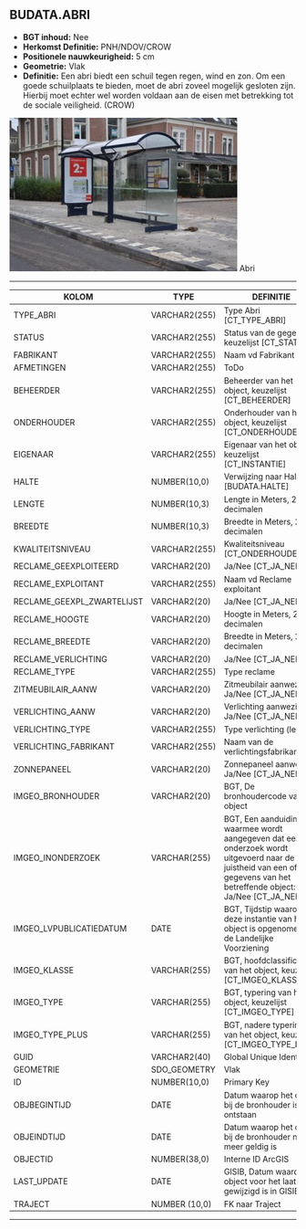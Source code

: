 ﻿## BUDATA.ABRI


* __BGT inhoud:__ Nee
* __Herkomst Definitie:__ PNH/NDOV/CROW
* __Positionele nauwkeurigheid:__ 5 cm
* __Geometrie:__ Vlak
* __Definitie:__ Een abri biedt een schuil tegen regen, wind en zon. Om een goede schuilplaats te bieden, moet de abri zoveel mogelijk gesloten zijn. Hierbij moet echter wel worden voldaan aan de eisen met betrekking tot de sociale veiligheid. (CROW)


![Abri](abri.jpg)
Abri

***

|KOLOM                               |TYPE              |DEFINITIE|
|------                              |----              |-----    |
|TYPE_ABRI                           |VARCHAR2(255)     |Type Abri [CT_TYPE_ABRI]|
|STATUS                              |VARCHAR2(255)     |Status van de gegevens, keuzelijst [CT_STATUS]|
|FABRIKANT                           |VARCHAR2(255)     |Naam vd Fabrikant|
|AFMETINGEN                          |VARCHAR2(255)     |ToDo|
|BEHEERDER                           |VARCHAR2(255)     |Beheerder van het object, keuzelijst [CT_BEHEERDER]|
|ONDERHOUDER                         |VARCHAR2(255)     |Onderhouder van het object, keuzelijst [CT_ONDERHOUDER]|
|EIGENAAR                            |VARCHAR2(255)     |Eigenaar van het object, keuzelijst [CT_INSTANTIE]|
|HALTE                               |NUMBER(10,0)      |Verwijzing naar Halte [BUDATA.HALTE]|
|LENGTE                              |NUMBER(10,3)      |Lengte in Meters, 2 decimalen|
|BREEDTE                             |NUMBER(10,3)      |Breedte in Meters, 2 decimalen|
|KWALITEITSNIVEAU                    |VARCHAR2(255)     |Kwaliteitsniveau [CT_ONDERHOUDER]|
|RECLAME_GEEXPLOITEERD               |VARCHAR2(20)      |Ja/Nee [CT_JA_NEE]|
|RECLAME_EXPLOITANT                  |VARCHAR2(255)     |Naam vd Reclame exploitant|
|RECLAME_GEEXPL_ZWARTELIJST          |VARCHAR2(20)      |Ja/Nee [CT_JA_NEE]|
|RECLAME_HOOGTE                      |VARCHAR2(20)      |Hoogte in Meters, 2 decimalen|
|RECLAME_BREEDTE                     |VARCHAR2(20)      |Breedte in Meters, 2 decimalen|
|RECLAME_VERLICHTING                 |VARCHAR2(20)      |Ja/Nee [CT_JA_NEE]|
|RECLAME_TYPE                        |VARCHAR2(255)     |Type reclame|
|ZITMEUBILAIR_AANW                   |VARCHAR2(20)      |Zitmeubilair aanwezig Ja/Nee [CT_JA_NEE]|
|VERLICHTING_AANW                    |VARCHAR2(20)      |Verlichting aanwezig Ja/Nee [CT_JA_NEE]|
|VERLICHTING_TYPE                    |VARCHAR2(255)     |Type verlichting (led/../)|
|VERLICHTING_FABRIKANT               |VARCHAR2(255)     |Naam van de verlichtingsfabrikant|
|ZONNEPANEEL                         |VARCHAR2(20)      |Zonnepaneel aanwezig Ja/Nee [CT_JA_NEE]|
|IMGEO_BRONHOUDER                    |VARCHAR2(20)      |BGT, De bronhoudercode van het object|
|IMGEO_INONDERZOEK                   |VARCHAR(255)      |BGT, Een aanduiding waarmee wordt aangegeven dat een onderzoek wordt uitgevoerd naar de juistheid van een of meer gegevens van het betreffende object: Ja/Nee [CT_JA_NEE] |
|IMGEO_LVPUBLICATIEDATUM             |DATE              |BGT, Tijdstip waarop deze instantie van het object is opgenomen in de Landelijke Voorziening|
|IMGEO_KLASSE                        |VARCHAR(255)      |BGT, hoofdclassificatie van het object, keuzelijst [CT_IMGEO_KLASSE]|
|IMGEO_TYPE                          |VARCHAR(255)      |BGT, typering van het object, keuzelijst [CT_IMGEO_TYPE] |
|IMGEO_TYPE_PLUS                     |VARCHAR(255)      |BGT, nadere typering van het object, keuzelijst [CT_IMGEO_TYPE_PLUS]|
|GUID                                |VARCHAR2(40)      |Global Unique Identifier|
|GEOMETRIE                           |SDO_GEOMETRY      |Vlak|
|ID                                  |NUMBER(10,0)      |Primary Key|
|OBJBEGINTIJD                        |DATE              |Datum waarop het object bij de bronhouder is ontstaan|
|OBJEINDTIJD                         |DATE              |Datum waarop het object bij de bronhouder niet meer geldig is|
|OBJECTID                            |NUMBER(38,0)      |Interne ID ArcGIS|
|LAST_UPDATE                         |DATE              |GISIB, Datum waarop het object voor het laatst gewijzigd is in GISIB|
|TRAJECT                             |NUMBER (10,0)     |FK naar Traject|


***
